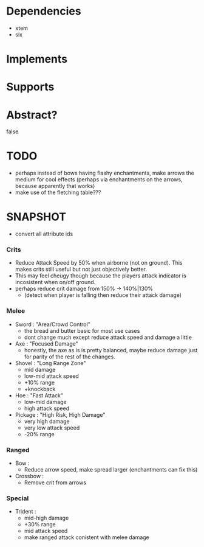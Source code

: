 # Dependencies
* xtem
* six

# Implements

# Supports

# Abstract?
false

# TODO
- perhaps instead of bows having flashy enchantments, make arrows the medium for cool effects (perhaps via enchantments on the arrows, because apparently that works)
- make use of the fletching table???

# SNAPSHOT
- convert all attribute ids

### Crits
- Reduce Attack Speed by 50% when airborne (not on ground). This makes crits still useful but not just objectively better.
- This may feel cheugy though because the players attack indicator is incosistent when on/off ground.
- perhaps reduce crit damage from 150% -> 140%|130%
    * (detect when player is falling then reduce their attack damage)

### Melee
- Sword : "Area/Crowd Control"
    * the bread and butter basic for most use cases
    * dont change much except reduce attack speed and damage a little
- Axe : "Focused Damage"
    * honestly, the axe as is is pretty balanced, maybe reduce damage just for parity of the rest of the changes.
- Shovel : "Long Range Zone"
    * mid damage
    * low-mid attack speed
    * +10% range
    * +knockback
- Hoe : "Fast Attack"
    * low-mid damage
    * high attack speed
- Pickage : "High Risk, High Damage"
    * very high damage
    * very low attack speed
    * -20% range

### Ranged
- Bow : 
    * Reduce arrow speed, make spread larger (enchantments can fix this)
- Crossbow :
    * Remove crit from arrows

### Special
- Trident : 
    * mid-high damage
    * +30% range
    * mid attack speed
    * make ranged attack conistent with melee damage